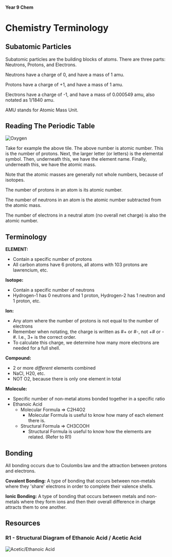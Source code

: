 <head>
  <title>Yr 9 Chem: Chemistry Fundamentals</title>
</head>

#### Year 9 Chem

# Chemistry Terminology

## Subatomic Particles

Subatomic particles are the building blocks of atoms. There are three parts: Neutrons, Protons, and Electrons.

Neutrons have a charge of 0, and have a mass of 1 amu.

Protons have a charge of +1, and have a mass of 1 amu.

Electrons have a charge of -1, and have a mass of 0.000549 amu, also notated as 1/1840 amu.

AMU stands for Atomic Mass Unit.

## Reading The Periodic Table

![Oxygen](https://github.com/harzavad/the-merchant/assets/133340321/94ecf9d6-8285-4649-9127-48a038e18d02)

Take for example the above tile. The above number is atomic number. This is the number of protons. Next, the larger letter (or letters) is the elemental symbol. Then, underneath this, we have the element name. Finally, underneath this, we have the atomic mass.

Note that the atomic masses are generally not whole numbers, because of isotopes.

The number of protons in an atom is its atomic number.

The number of neutrons in an atom is the atomic number subtracted from the atomic mass.

The number of electrons in a neutral atom (no overall net charge) is also the atomic number.

## Terminology

__ELEMENT:__

- Contain a specific number of protons
- All carbon atoms have 6 protons, all atoms with 103 protons are lawrencium, etc.

__Isotope:__

- Contain a specific number of neutrons
- Hydrogen-1 has 0 neutrons and 1 proton, Hydrogen-2 has 1 neutron and 1 proton, etc.

__Ion:__

- Any atom where the number of protons is not equal to the number of electrons
- Remember when notating, the charge is written as #+ or #-, not +# or -#. I.e., 3+ is the correct order.
- To calculate this charge, we determine how many more electrons are needed for a full shell.

__Compound:__

- 2 or more *different* elements combined
- NaCl, H20, etc.
- NOT O2, because there is only one element in total

__Molecule:__

- Specific number of non-metal atoms bonded together in a specific ratio
- Ethanoic Acid
  - Molecular Formula ⇒ C2H4O2
    - Molecular Formula is useful to know how many of each element there is.
  - Structural Formula ⇒ CH3COOH
    - Structural Formula is useful to know how the elements are related. (Refer to R1)

## Bonding

All bonding occurs due to Coulombs law and the attraction between protons and electrons.

__Covalent Bonding:__ A type of bonding that occurs between non-metals where they 'share' electrons in order to complete their valence shells.

__Ionic Bonding:__ A type of bonding that occurs between metals and non-metals where they form ions and then their overall difference in charge attracts them to one another.

## Resources

### R1 - Structural Diagram of Ethanoic Acid / Acetic Acid

![Acetic/Ethanoic Acid](https://github.com/harzavad/the-merchant/assets/133340321/30440cad-25bd-4b89-8bb3-e3842c55806c)
